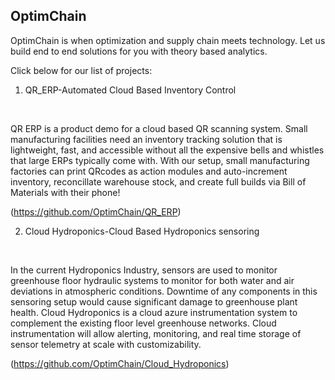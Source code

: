 ## OptimChain

OptimChain is when optimization and supply chain meets technology. Let us build end to end solutions for you with theory based analytics. 

Click below for our list of projects:

1. QR_ERP-Automated Cloud Based Inventory Control

&nbsp;

QR ERP is a product demo for a cloud based QR scanning system. Small manufacturing facilities need an inventory tracking solution that is lightweight, fast, and accessible without all the expensive bells and whistles that large ERPs typically come with. With our setup, small manufacturing factories can print QRcodes as action modules and auto-increment inventory, reconcillate warehouse stock, and create full builds via Bill of Materials with their phone!

(https://github.com/OptimChain/QR_ERP)
        
2. Cloud Hydroponics-Cloud Based Hydroponics sensoring

&nbsp;

In the current Hydroponics Industry, sensors are used to monitor greenhouse floor hydraulic systems to monitor for both water and air deviations in atmospheric conditions. Downtime of any components in this sensoring setup would cause significant damage to greenhouse plant health. Cloud Hydroponics is a cloud azure instrumentation system to complement the existing floor level greenhouse networks. Cloud instrumentation will allow alerting, monitoring, and real time storage of sensor telemetry at scale with customizability.

(https://github.com/OptimChain/Cloud_Hydroponics)

